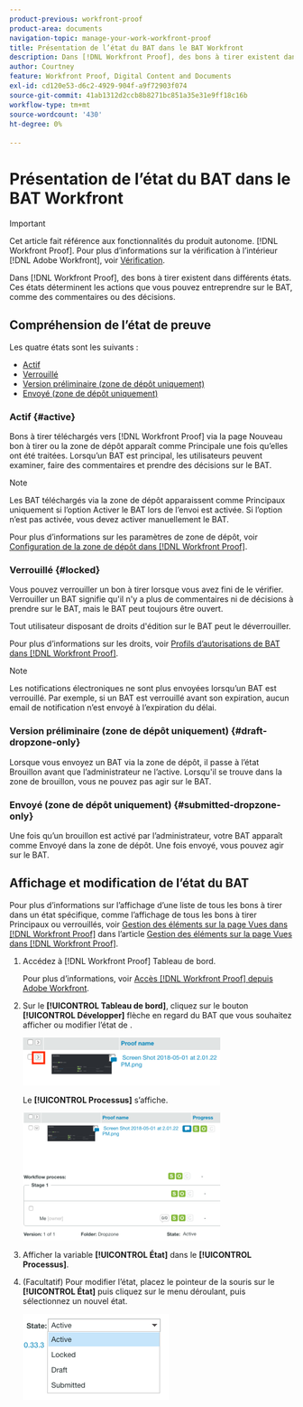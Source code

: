 ```yaml
---
product-previous: workfront-proof
product-area: documents
navigation-topic: manage-your-work-workfront-proof
title: Présentation de l’état du BAT dans le BAT Workfront
description: Dans [!DNL Workfront Proof], des bons à tirer existent dans différents états. Ces états déterminent les actions que vous pouvez entreprendre sur le BAT, comme des commentaires ou des décisions.
author: Courtney
feature: Workfront Proof, Digital Content and Documents
exl-id: cd120e53-d6c2-4929-904f-a9f72903f074
source-git-commit: 41ab1312d2ccb8b8271bc851a35e31e9ff18c16b
workflow-type: tm+mt
source-wordcount: '430'
ht-degree: 0%

---
```


# Présentation de l’état du BAT dans le BAT Workfront

>[!IMPORTANT]
>
>Cet article fait référence aux fonctionnalités du produit autonome. [!DNL Workfront Proof]. Pour plus d’informations sur la vérification à l’intérieur [!DNL Adobe Workfront], voir [Vérification](../../../review-and-approve-work/proofing/proofing.md).

Dans [!DNL Workfront Proof], des bons à tirer existent dans différents états. Ces états déterminent les actions que vous pouvez entreprendre sur le BAT, comme des commentaires ou des décisions.

## Compréhension de l’état de preuve

Les quatre états sont les suivants :

* [Actif](#active)
* [Verrouillé](#locked)
* [Version préliminaire (zone de dépôt uniquement)](#draft-dropzone-only)
* [Envoyé (zone de dépôt uniquement)](#submitted-dropzone-only)

### Actif {#active}

Bons à tirer téléchargés vers [!DNL Workfront Proof] via la page Nouveau bon à tirer ou la zone de dépôt apparaît comme Principale une fois qu’elles ont été traitées. Lorsqu’un BAT est principal, les utilisateurs peuvent examiner, faire des commentaires et prendre des décisions sur le BAT.

>[!NOTE]
>
>Les BAT téléchargés via la zone de dépôt apparaissent comme Principaux uniquement si l’option Activer le BAT lors de l’envoi est activée. Si l’option n’est pas activée, vous devez activer manuellement le BAT.

Pour plus d’informations sur les paramètres de zone de dépôt, voir [Configuration de la zone de dépôt dans [!DNL Workfront Proof]](../../../workfront-proof/wp-acct-admin/account-settings/configure-dropzone-in-wp.md).

### Verrouillé {#locked}

Vous pouvez verrouiller un bon à tirer lorsque vous avez fini de le vérifier. Verrouiller un BAT signifie qu&#39;il n&#39;y a plus de commentaires ni de décisions à prendre sur le BAT, mais le BAT peut toujours être ouvert.

Tout utilisateur disposant de droits d&#39;édition sur le BAT peut le déverrouiller.

Pour plus d’informations sur les droits, voir [Profils d’autorisations de BAT dans [!DNL Workfront Proof]](../../../workfront-proof/wp-acct-admin/account-settings/proof-perm-profiles-in-wp.md).

>[!NOTE]
>
>Les notifications électroniques ne sont plus envoyées lorsqu’un BAT est verrouillé. Par exemple, si un BAT est verrouillé avant son expiration, aucun email de notification n’est envoyé à l’expiration du délai.

### Version préliminaire (zone de dépôt uniquement) {#draft-dropzone-only}

Lorsque vous envoyez un BAT via la zone de dépôt, il passe à l’état Brouillon avant que l’administrateur ne l’active. Lorsqu&#39;il se trouve dans la zone de brouillon, vous ne pouvez pas agir sur le BAT.

### Envoyé (zone de dépôt uniquement) {#submitted-dropzone-only}

Une fois qu’un brouillon est activé par l’administrateur, votre BAT apparaît comme Envoyé dans la zone de dépôt. Une fois envoyé, vous pouvez agir sur le BAT.

## Affichage et modification de l’état du BAT

Pour plus d’informations sur l’affichage d’une liste de tous les bons à tirer dans un état spécifique, comme l’affichage de tous les bons à tirer Principaux ou verrouillés, voir [Gestion des éléments sur la page Vues dans [!DNL Workfront Proof]](../../../workfront-proof/wp-work-proofsfiles/manage-your-work/manage-items-on-views-page.md) dans l’article [Gestion des éléments sur la page Vues dans [!DNL Workfront Proof]](../../../workfront-proof/wp-work-proofsfiles/manage-your-work/manage-items-on-views-page.md).

1. Accédez à [!DNL Workfront Proof] Tableau de bord.

   Pour plus d’informations, voir [Accès [!DNL Workfront Proof] depuis Adobe Workfront](../../../review-and-approve-work/proofing/managing-proofs-within-workfront/access-wf-proof-in-workfront.md).

1. Sur le **[!UICONTROL Tableau de bord]**, cliquez sur le bouton **[!UICONTROL Développer]** flèche en regard du BAT que vous souhaitez afficher ou modifier l’état de .

   ![](assets/screen-shot-2018-05-02-at-11.31.29-am-350x85.png)

   Le **[!UICONTROL Processus]** s’affiche.

   ![](assets/screen-shot-2018-05-02-at-11.33.20-am-350x226.png)

1. Afficher la variable **[!UICONTROL État]** dans le **[!UICONTROL Processus]**.

1. (Facultatif) Pour modifier l’état, placez le pointeur de la souris sur le **[!UICONTROL État]** puis cliquez sur le menu déroulant, puis sélectionnez un nouvel état.

   ![](assets/screen-shot-2018-05-02-at-11.35.30-am.png)

